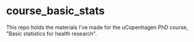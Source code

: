 # course_basic_stats
This repo holds the materials I've made for the uCopenhagen PhD course, "Basic statistics for health research".
